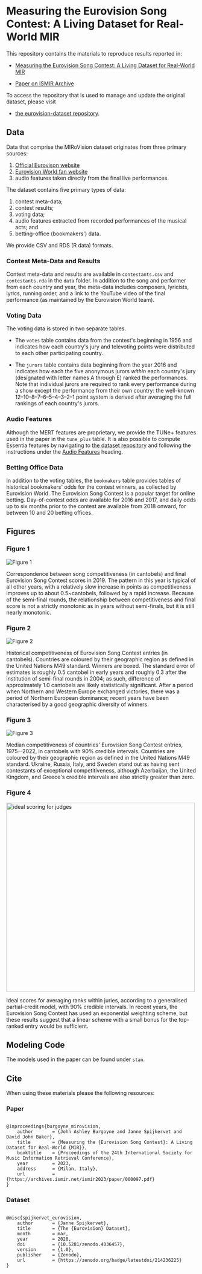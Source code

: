 # Measuring the Eurovision Song Contest: A Living Dataset for Real-World MIR

This repository contains the materials to reproduce results reported in:

* [Measuring the Eurovision Song Contest: A Living Dataset for Real-World MIR](https://ismir2023program.ismir.net/poster_276.html)

* [Paper on ISMIR Archive](https://archives.ismir.net/ismir2023/paper/000097.pdf)

To access the repository that is used to manage and update the original dataset, please visit 

* [the eurovision-dataset repository](https://github.com/Spijkervet/eurovision-dataset).


## Data 

Data that comprise the MIRoVision dataset originates from three primary sources:

1. [Official Eurovison website](https://eurovision.tv/)
2. [Eurovision World fan website](https://eurovisionworld.com)
3. audio features taken directly from the final live performances.

The dataset contains five primary types of data: 

1. contest meta-data; 
2. contest results; 
3. voting data; 
4. audio features extracted from recorded performances of the musical acts; and 
5. betting-office (bookmakers') data.

We provide CSV and RDS (R data) formats.

### Contest Meta-Data and Results

Contest meta-data and results are available in `contestants.csv` and `contestants.rda` in the `data` folder.
In addition to the song and performer from each country and year, the meta-data includes composers, lyricists, lyrics, running order, and a link to the YouTube video of the final performance (as maintained by the Eurovision World team).

### Voting Data

The voting data is stored in two separate tables.

  - The `votes` table contains data from the contest's beginning in 1956 and indicates how each country's jury and televoting points were distributed to each other participating country.
  
  - The `jurors` table contains data beginning from the year 2016 and indicates how each the five anonymous jurors *within* each country's jury (designated with letter names A through E) ranked the performances. Note that individual jurors are required to rank every performance during a show except the performance from their own country: the well-known 12–10–8–7–6–5–4–3–2–1 point system is derived after averaging the full rankings of each country's jurors. 

### Audio Features 

Although the MERT features are proprietary, we provide the TUNe+ features used in the paper in the `tune_plus` table.
It is also possible to compute Essentia features by navigating to [the dataset repository](https://github.com/Spijkervet/eurovision-dataset) and following the instructions under the [Audio Features](https://github.com/Spijkervet/eurovision-dataset#audio-features) heading.  

### Betting Office Data

In addition to the voting tables, the `bookmakers` table provides tables of historical bookmakers' odds for the contest winners, as collected by Eurovision World.
The Eurovision Song Contest is a popular target for online betting.
Day-of-contest odds are available for 2016 and 2017, and daily odds up to six months prior to the contest are available from 2018 onward, for between 10 and 20 betting offices.

## Figures

### Figure 1

![Figure 1](figures/figure1.png)

Correspondence between song competitiveness (in cantobels) and final Eurovision Song Contest scores in 2019. The pattern in this year is typical of all other years, with a relatively slow increase in points as competitiveness improves up to about 0.5~cantobels, followed by a rapid increase. Because of the semi-final rounds, the relationship between competitiveness and final score is not a strictly monotonic as in years without semi-finals, but it is still nearly monotonic.

### Figure 2

![Figure 2](figures/figure2.png)

Historical competitiveness of Eurovision Song Contest entries (in cantobels). Countries are coloured by their geographic region as defined in the United Nations M49 standard. Winners are boxed. The standard error of estimates is roughly 0.5 cantobel in early years and roughly 0.3 after the institution of semi-final rounds in 2004; as such, difference of approximately 1.0 cantobels are likely statistically significant. After a period when Northern and Western Europe exchanged victories, there was a period of Northern European dominance; recent years have been characterised by a good geographic diversity of winners.

### Figure 3

![Figure 3](figures/figure3.png)

Median competitiveness of countries' Eurovision Song Contest entries, 1975--2022, in cantobels with 90% credible intervals.
Countries are coloured by their geographic region as defined in the United Nations M49 standard.
Ukraine, Russia, Italy, and Sweden stand out as having sent contestants of exceptional competitiveness, although Azerbaijan, the United Kingdom, and Greece's credible intervals are also strictly greater than zero.

### Figure 4

<img src="figures/figure4.png" alt="ideal scoring for judges" width="500"/>

Ideal scores for averaging ranks within juries, according to a generalised partial-credit model, with 90% credible intervals. In recent years, the Eurovision Song Contest has used an exponential weighting scheme, but these results suggest that a linear scheme with a small bonus for the top-ranked entry would be sufficient.

## Modeling Code

The models used in the paper can be found under `stan`. 

## Cite

When using these materials please the following resources:

### Paper

```

@inproceedings{burgoyne_mirovision,
    author       = {John Ashley Burgoyne and Janne Spijkervet and David John Baker},
    title        = {Measuring the {Eurovision Song Contest}: A Living Dataset for Real-World {MIR}},
    booktitle    = {Proceedings of the 24th International Society for Music Information Retrieval Conference},
    year         = 2023,
    address      = {Milan, Italy},
    url          = {https://archives.ismir.net/ismir2023/paper/000097.pdf}
}

```

### Dataset

```

@misc{spijkervet_eurovision,
    author       = {Janne Spijkervet},
    title        = {The {Eurovision} Dataset},
    month        = mar,
    year         = 2020,
    doi          = {10.5281/zenodo.4036457},
    version      = {1.0},
    publisher    = {Zenodo},
    url          = {https://zenodo.org/badge/latestdoi/214236225}
}

```

